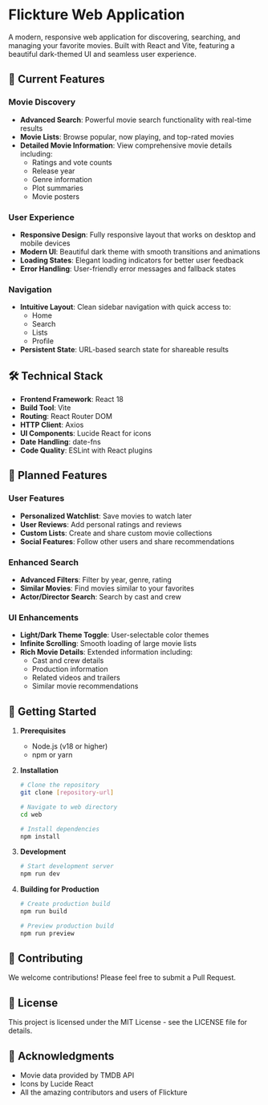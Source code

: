 # Flickture Web Application

A modern, responsive web application for discovering, searching, and managing your favorite movies. Built with React and Vite, featuring a beautiful dark-themed UI and seamless user experience.

## 🚀 Current Features

### Movie Discovery

- **Advanced Search**: Powerful movie search functionality with real-time results
- **Movie Lists**: Browse popular, now playing, and top-rated movies
- **Detailed Movie Information**: View comprehensive movie details including:
  - Ratings and vote counts
  - Release year
  - Genre information
  - Plot summaries
  - Movie posters

### User Experience

- **Responsive Design**: Fully responsive layout that works on desktop and mobile devices
- **Modern UI**: Beautiful dark theme with smooth transitions and animations
- **Loading States**: Elegant loading indicators for better user feedback
- **Error Handling**: User-friendly error messages and fallback states

### Navigation

- **Intuitive Layout**: Clean sidebar navigation with quick access to:
  - Home
  - Search
  - Lists
  - Profile
- **Persistent State**: URL-based search state for shareable results

## 🛠️ Technical Stack

- **Frontend Framework**: React 18
- **Build Tool**: Vite
- **Routing**: React Router DOM
- **HTTP Client**: Axios
- **UI Components**: Lucide React for icons
- **Date Handling**: date-fns
- **Code Quality**: ESLint with React plugins

## 🎯 Planned Features

### User Features

- **Personalized Watchlist**: Save movies to watch later
- **User Reviews**: Add personal ratings and reviews
- **Custom Lists**: Create and share custom movie collections
- **Social Features**: Follow other users and share recommendations

### Enhanced Search

- **Advanced Filters**: Filter by year, genre, rating
- **Similar Movies**: Find movies similar to your favorites
- **Actor/Director Search**: Search by cast and crew

### UI Enhancements

- **Light/Dark Theme Toggle**: User-selectable color themes
- **Infinite Scrolling**: Smooth loading of large movie lists
- **Rich Movie Details**: Extended information including:
  - Cast and crew details
  - Production information
  - Related videos and trailers
  - Similar movie recommendations

## 🚀 Getting Started

1. **Prerequisites**

   - Node.js (v18 or higher)
   - npm or yarn

2. **Installation**

   ```bash
   # Clone the repository
   git clone [repository-url]

   # Navigate to web directory
   cd web

   # Install dependencies
   npm install
   ```

3. **Development**

   ```bash
   # Start development server
   npm run dev
   ```

4. **Building for Production**

   ```bash
   # Create production build
   npm run build

   # Preview production build
   npm run preview
   ```

## 🤝 Contributing

We welcome contributions! Please feel free to submit a Pull Request.

## 📝 License

This project is licensed under the MIT License - see the LICENSE file for details.

## 🙏 Acknowledgments

- Movie data provided by TMDB API
- Icons by Lucide React
- All the amazing contributors and users of Flickture

